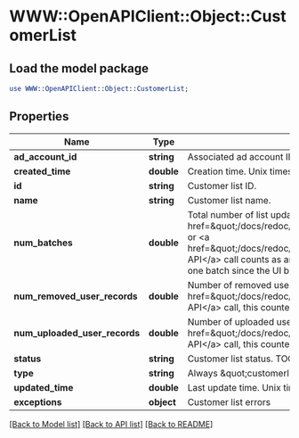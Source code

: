 # WWW::OpenAPIClient::Object::CustomerList

## Load the model package
```perl
use WWW::OpenAPIClient::Object::CustomerList;
```

## Properties
Name | Type | Description | Notes
------------ | ------------- | ------------- | -------------
**ad_account_id** | **string** | Associated ad account ID. | [optional] 
**created_time** | **double** | Creation time. Unix timestamp in seconds. | [optional] 
**id** | **string** | Customer list ID. | [optional] 
**name** | **string** | Customer list name. | [optional] 
**num_batches** | **double** | Total number of list updates.  List creation counts as one batch. Each &lt;a href&#x3D;\&quot;/docs/redoc/#operation/ads_v3_customer_list_add_handler_PUT\&quot;&gt;Append&lt;/a&gt; or &lt;a href&#x3D;\&quot;/docs/redoc/#operation/ads_v3_customer_list_remove_handler_PUT\&quot;&gt;Remove API&lt;/a&gt; call counts as another. List creation via the Ads Manager UI could result in more than one batch since the UI breaks up large lists. | [optional] 
**num_removed_user_records** | **double** | Number of removed user records. In a &lt;a href&#x3D;\&quot;/docs/redoc/#operation/ads_v3_customer_list_remove_handler_PUT\&quot;&gt;Remove API&lt;/a&gt; call, this counter increases even if the user is not found in the list. | [optional] 
**num_uploaded_user_records** | **double** | Number of uploaded user records. In an &lt;a href&#x3D;\&quot;/docs/redoc/#operation/ads_v3_customer_list_add_handler_PUT\&quot;&gt;Append API&lt;/a&gt; call, this counter increases even if the uploaded user is already in the list. | [optional] 
**status** | **string** | Customer list status. TOO_SMALL - the list has less than 100 Pinterest users. | [optional] 
**type** | **string** | Always \&quot;customerlist\&quot;. | [optional] 
**updated_time** | **double** | Last update time. Unix timestamp in seconds. | [optional] 
**exceptions** | **object** | Customer list errors | [optional] 

[[Back to Model list]](../README.md#documentation-for-models) [[Back to API list]](../README.md#documentation-for-api-endpoints) [[Back to README]](../README.md)


